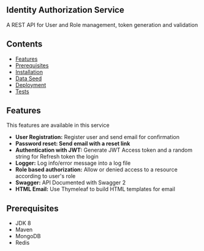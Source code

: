 ## Identity Authorization Service
A REST API for User and Role management, token generation and validation

## Contents
- [Features](#features)
- [Prerequisites](#prerequisites)
- [Installation](#installation)
- [Data Seed](#data-seed)
- [Deployment](#deployment)
- [Tests](#tests)


## Features
This features are available in this service

- **User Registration:** Register user and send email for confirmation
- **Password reset: Send email with a reset link**
- **Authentication with JWT:** Generate JWT Access token and a random string for Refresh token the login
- **Logger:** Log info/error message into a log file
- **Role based authorization:** Allow or denied access to a resource according to user's role
- **Swagger:** API Documented with Swagger 2
- **HTML Email:** Use Thymeleaf to build HTML templates for email

## Prerequisites
- JDK 8
- Maven
- MongoDB
- Redis
